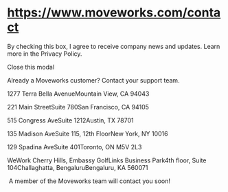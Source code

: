 # https://www.moveworks.com/contact

By checking this box, I agree to receive company news and updates. Learn more in the Privacy Policy.







  Close this modal
  


Already a Moveworks customer? Contact your support team. 

1277 Terra Bella AvenueMountain View, CA 94043

221 Main StreetSuite 780San Francisco, CA 94105

515 Congress AveSuite 1212Austin, TX 78701

135 Madison AveSuite 115, 12th FloorNew York, NY 10016

129 Spadina AveSuite 401Toronto, ON M5V 2L3

WeWork Cherry Hills, Embassy GolfLinks Business Park4th floor, Suite 104Challaghatta, BengaluruBengaluru, KA 560071

 A member of the Moveworks team will contact you soon!

